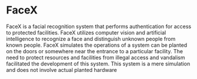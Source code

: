 # FaceX
FaceX is a facial recognition system that performs authentication for access to protected facilities. FaceX utilizes computer vision and artificial intelligence to recognize a face and distinguish unknown people from known people. FaceX simulates the operations of a system can be planted on the doors or somewhere near the entrance to a particular facility. The need to protect resources and facilities from illegal access and vandalism facilitated the development of this system. This system is a mere simulation and does not involve actual planted hardware
